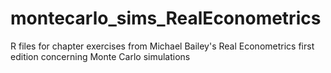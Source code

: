 # montecarlo_sims_RealEconometrics
R files for chapter exercises from Michael Bailey's Real Econometrics first edition concerning Monte Carlo simulations
